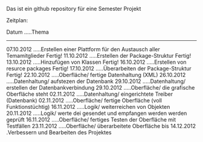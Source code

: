 Das ist ein github repository für eine Semester Projekt

Zeitplan:

Datum .....Thema
*****************************************************************************************
07.10.2012 .....Erstellen einer Plattform für den Austausch aller Temamitglieder        Fertig!
11.10.2012 .....Erstellen der Package-Struktur                                          Fertig!
13.10.2012 .....Hinzufügen von Klassen                                                  Fertig!
16.10.2012 .....Erstellen von resurce packages                                          Fertig!
17.10.2012 .....Überarbeiten der Package-Struktur                                       Fertig!
22.10.2012 .....Oberfläche/ fertige Datenhaltung (XML) 
26.10.2012 .....Datenhaltung/ aufstezen der Datenbank
29.10.2012 .....Datenhaltung/ erstellen der Datenbankverbindung
29.10.2012 .....Oberfläche/ die grafische Oberfläche steht
02.11.2012 .....Datenhaltung/ eingerichtete Treiber (Datenbank)
02.11.2012 .....Oberfläche/ fertige Oberfläche (voll Funktionstüchtig)
16.11.2012 .....Logik/ weiterreichen von Objekten
20.11.2012 .....Logik/ werte dei gesendet und empfangen werden werden geprüft
16.11.2012 .....Oberfläche/ fertiges Testen der Oberfläche mit Testfällen
23.11.2012 .....Oberfläche/ überarbeitete Oberfläche
bis 14.12.2012 .Verbessern und Bearbeiten des Projektes